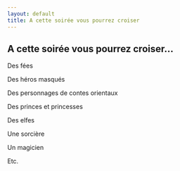 ```yaml
---
layout: default
title: A cette soirée vous pourrez croiser
---
```


## A cette soirée vous pourrez croiser...

Des fées

Des héros masqués

Des personnages de contes orientaux

Des princes et princesses

Des elfes

Une sorcière

Un magicien

Etc.
